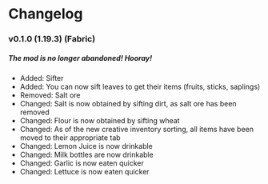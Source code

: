 # Changelog

### v0.1.0 (1.19.3) (Fabric)

##### *The mod is no longer abandoned! Hooray!*

* Added: Sifter
* Added: You can now sift leaves to get their items (fruits, sticks, saplings)
* Removed: Salt ore
* Changed: Salt is now obtained by sifting dirt, as salt ore has been removed
* Changed: Flour is now obtained by sifting wheat
* Changed: As of the new creative inventory sorting, all items have been moved to their appropriate tab
* Changed: Lemon Juice is now drinkable
* Changed: Milk bottles are now drinkable
* Changed: Garlic is now eaten quicker
* Changed: Lettuce is now eaten quicker
